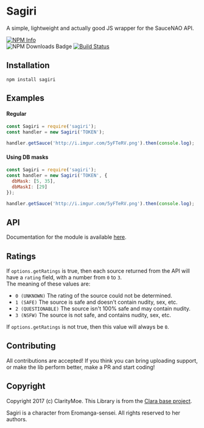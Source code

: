 # Sagiri
A simple, lightweight and actually good JS wrapper for the SauceNAO API.

[![NPM Info](https://nodei.co/npm/sagiri.png)](https://npmjs.org/package/sagiri)  
![NPM Downloads Badge](https://img.shields.io/npm/dm/sagiri.svg)
[![Build Status](https://travis-ci.com/ClarityMoe/Sagiri.svg?branch=master)](https://travis-ci.com/ClarityMoe/Sagiri)

## Installation

```
npm install sagiri
```

## Examples

#### Regular
```js
const Sagiri = require('sagiri');
const handler = new Sagiri('TOKEN');

handler.getSauce('http://i.imgur.com/5yFTeRV.png').then(console.log);
```

#### Using DB masks
```js
const Sagiri = require('sagiri');
const handler = new Sagiri('TOKEN', {
  dbMask: [5, 35],
  dbMaskI: [29]
});

handler.getSauce('http://i.imgur.com/5yFTeRV.png').then(console.log);
```

## API 

Documentation for the module is available [here](./API.md).

## Ratings
If `options.getRatings` is true, then each source returned from the API will have a `rating` field, with a number from `0` to `3`.  
The meaning of these values are:
 - `0 (UNKNOWN)` The rating of the source could not be determined.
 - `1 (SAFE)` The source is safe and doesn't contain nudity, sex, etc.
 - `2 (QUESTIONABLE)` The source isn't 100% safe and may contain nudity.
 - `3 (NSFW)` The source is not safe, and contains nudity, sex, etc.

If `options.getRatings` is not true, then this value will always be `0`.

## Contributing

All contributions are accepted! If you think you can bring uploading support, or make the lib perform better, make a PR and start coding!

## Copyright

Copyright 2017 (c) ClarityMoe. This Library is from the [Clara base project](https://github.com/ClaraIO/Clara).

Sagiri is a character from Eromanga-sensei. All rights reserved to her authors.
